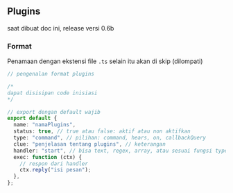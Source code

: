 ## Plugins

saat dibuat doc ini, release versi 0.6b

### Format

Penamaan dengan ekstensi file `.ts` selain itu akan di skip (dilompati)

```ts
// pengenalan format plugins

/*
dapat disisipan code inisiasi
*/

// export dengan default wajib
export default {
  name: "namaPlugins",
  status: true, // true atau false: aktif atau non aktifkan
  type: "command", // pilihan: command, hears, on, callbackQuery
  clue: "penjelasan tentang plugins", // keterangan
  handler: "start", // bisa text, regex, array, atau sesuai fungsi type
  exec: function (ctx) {
    // respon dari handler
    ctx.reply("isi pesan");
  },
};

```